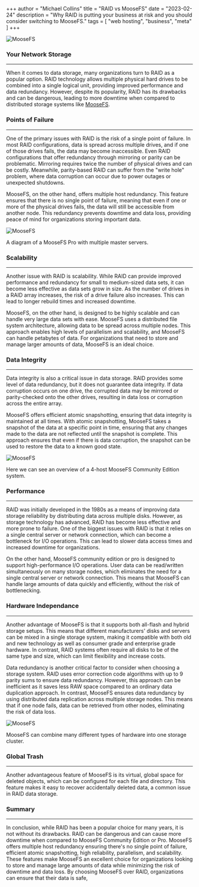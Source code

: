 
+++
author = "Michael Collins"
title = "RAID vs MooseFS"
date = "2023-02-24"
description = "Why RAID is putting your business at risk and you should consider switching to MooseFS."
tags = [
    "web hosting",
    "business",
    "meta"
]
+++


![MooseFS](https://perthserverplus.com/images/moosefs.png)

### Your Network Storage

---

When it comes to data storage, many organizations turn to RAID as a popular option. RAID technology allows multiple physical hard drives to be combined into a single logical unit, providing improved performance and data redundancy. However, despite its popularity, RAID has its drawbacks and can be dangerous, leading to more downtime when compared to distributed storage systems like [MooseFS](https://moosefs.com/).


### Points of Failure

---

One of the primary issues with RAID is the risk of a single point of failure. In most RAID configurations, data is spread across multiple drives, and if one of those drives fails, the data may become inaccessible. Even RAID configurations that offer redundancy through mirroring or parity can be problematic. Mirroring requires twice the number of physical drives and can be costly. Meanwhile, parity-based RAID can suffer from the "write hole" problem, where data corruption can occur due to power outages or unexpected shutdowns.

MooseFS, on the other hand, offers multiple host redundancy. This feature ensures that there is no single point of failure, meaning that even if one or more of the physical drives fails, the data will still be accessible from another node. This redundancy prevents downtime and data loss, providing peace of mind for organizations storing important data.

![MooseFS](https://perthserverplus.com/images/moosefs-pro-architecture.png)

A diagram of a MooseFS Pro with multiple master servers.

### Scalability

---

Another issue with RAID is scalability. While RAID can provide improved performance and redundancy for small to medium-sized data sets, it can become less effective as data sets grow in size. As the number of drives in a RAID array increases, the risk of a drive failure also increases. This can lead to longer rebuild times and increased downtime.

MooseFS, on the other hand, is designed to be highly scalable and can handle very large data sets with ease. MooseFS uses a distributed file system architecture, allowing data to be spread across multiple nodes. This approach enables high levels of parallelism and scalability, and MooseFS can handle petabytes of data. For organizations that need to store and manage larger amounts of data, MooseFS is an ideal choice.

### Data Integrity

---

Data integrity is also a critical issue in data storage. RAID provides some level of data redundancy, but it does not guarantee data integrity. If data corruption occurs on one drive, the corrupted data may be mirrored or parity-checked onto the other drives, resulting in data loss or corruption across the entire array.

MooseFS offers efficient atomic snapshotting, ensuring that data integrity is maintained at all times. With atomic snapshotting, MooseFS takes a snapshot of the data at a specific point in time, ensuring that any changes made to the data are not reflected until the snapshot is complete. This approach ensures that even if there is data corruption, the snapshot can be used to restore the data to a known good state.


![MooseFS](https://perthserverplus.com/images/moosefs-preview.gif)

Here we can see an overview of a 4-host MooseFS Community Edition system.

### Performance

---

RAID was initially developed in the 1980s as a means of improving data storage reliability by distributing data across multiple disks. However, as storage technology has advanced, RAID has become less effective and more prone to failure. One of the biggest issues with RAID is that it relies on a single central server or network connection, which can become a bottleneck for I/O operations. This can lead to slower data access times and increased downtime for organizations.

On the other hand, MooseFS community edition or pro is designed to support high-performance I/O operations. User data can be read/written simultaneously on many storage nodes, which eliminates the need for a single central server or network connection. This means that MooseFS can handle large amounts of data quickly and efficiently, without the risk of bottlenecking.

### Hardware Independance

---

Another advantage of MooseFS is that it supports both all-flash and hybrid storage setups. This means that different manufacturers' disks and servers can be mixed in a single storage system, making it compatible with both old and new technology as well as consumer grade and enterprise grade hardware. In contrast, RAID systems often require all disks to be of the same type and size, which can limit flexibility and increase costs.

Data redundancy is another critical factor to consider when choosing a storage system. RAID uses error correction code algorithms with up to 9 parity sums to ensure data redundancy. However, this approach can be inefficient as it saves less RAW space compared to an ordinary data duplication approach. In contrast, MooseFS ensures data redundancy by using distributed data replication across multiple storage nodes. This means that if one node fails, data can be retrieved from other nodes, eliminating the risk of data loss.

![MooseFS](https://perthserverplus.com/images/moosefs-cluster.png)

MooseFS can combine many different types of hardware into one storage cluster.

### Global Trash

---

Another advantageous feature of MooseFS is its virtual, global space for deleted objects, which can be configured for each file and directory. This feature makes it easy to recover accidentally deleted data, a common issue in RAID data storage.

### Summary

---

In conclusion, while RAID has been a popular choice for many years, it is not without its drawbacks. RAID can be dangerous and can cause more downtime when compared to MooseFS Community Edition or Pro. MooseFS offers multiple host redundancy ensuring there's no single point of failure, efficient atomic snapshotting, high reliability, parallelism, and scalability. These features make MooseFS an excellent choice for organizations looking to store and manage large amounts of data while minimizing the risk of downtime and data loss. By choosing MooseFS over RAID, organizations can ensure that their data is safe,